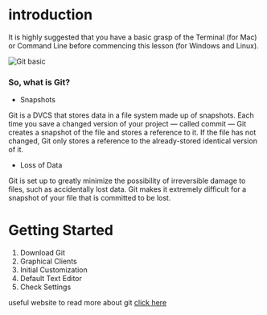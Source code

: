 # introduction 
It is highly suggested that you have a basic grasp of the Terminal (for Mac) or Command Line before commencing this lesson (for Windows and Linux). 

![Git basic](https://www.hostinger.com/tutorials/wp-content/uploads/sites/2/2017/03/git-basics-big.png)


### So, what is Git?

* Snapshots

Git is a DVCS that stores data in a file system made up of snapshots. Each time you save a changed version of your project — called commit — Git creates a snapshot of the file and stores a reference to it. If the file has not changed, Git only stores a reference to the already-stored identical version of it.

* Loss of Data

Git is set up to greatly minimize the possibility of irreversible damage to files, such as accidentally lost data. Git makes it extremely difficult for a snapshot of your file that is committed to be lost.

# Getting Started
1. Download Git
2. Graphical Clients
3. Initial Customization
4. Default Text Editor
5. Check Settings

useful website to read more about git
[click here](https://www.freecodecamp.org/news/what-is-git-learn-git-version-control/)
